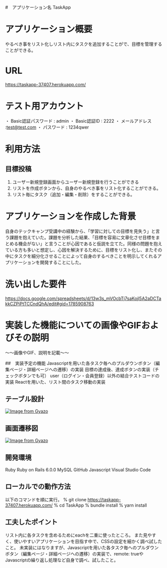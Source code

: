 #　アプリケーション名
 TaskApp
# アプリケーション概要
やるべき事をリスト化しリスト内にタスクを追加することがで、目標を管理することができる。
# URL
https://taskapp-37407.herokuapp.com/

# テスト用アカウント
・ Basic認証パスワード : admin
・ Basic認証ID : 2222
・ メールアドレス :test@test.com
・ パスワード : 1234qwer


# 利用方法
## 目標投稿
1. ユーザー新規登録画面からユーザー新規登録を行うことができる
2. リストを作成ボタンから、自身のやるべき事をリスト化することができる。
3. リスト毎にタスク（追加・編集・削除）をすることができる。

# アプリケーションを作成した背景
自身のテックキャンプ受講中の経験から、「学習に対しての目標を見失う」と言う課題を抱えていた。課題を分析した結果、「目標を容易に文章化させ目標をまとめる機会がない」と言うことが心因であると仮説を立てた。同様の問題を抱えている方も多いと想定し、心因を解決するために、目標をリスト化し、またその中にタスクを細分化させることによって自身のするべきことを明示してくれるアプリケーションを開発することにした。

# 洗い出した要件
https://docs.google.com/spreadsheets/d/13w3s_mVOcbTj7saKojl5A2aDCTakkCZPiPtTCCndQhA/edit#gid=1785908763

# 実装した機能についての画像やGIFおよびその説明
〜〜画像やGIF、説明を記載〜〜

##　実装予定の機能
Javascriptを用いた各タスク毎へのプルダウンボタン（編集ページ・詳細ページへの遷移）の実装
目標の達成後、達成ボタンの実装（チェックボタンでも可）
user（ログイン・会員登録）以外の結合テストコードの実装
Reactを用いた、リスト間のタスク移動の実装

## テーブル設計
[![Image from Gyazo](https://i.gyazo.com/6222f06b88cb09431236e99d99fda4bb.png)](https://gyazo.com/6222f06b88cb09431236e99d99fda4bb)

## 画面遷移図
[![Image from Gyazo](https://i.gyazo.com/09b27a8601602e2d5d7c3f0fd263e320.png)](https://gyazo.com/09b27a8601602e2d5d7c3f0fd263e320)
## 開発環境
Ruby
Ruby on Rails 6.0.0
MySQL
GitHub
Javascript
Visual Studio Code

## ローカルでの動作方法
以下のコマンドを順に実行。
% git clone https://taskapp-37407.herokuapp.com/
% cd TaskApp
% bundle install
% yarn install

## 工夫したポイント
リスト内に各タスクを含めるためにeachを二重に使ったところ。
また見やすく、使いやすいアプリケーションを目指す中で、CSSの設定を細かく調べ試したこと。
未実装にはなりますが、Javascriptを用いた各タスク毎へのプルダウンボタン（編集ページ・詳細ページへの遷移）の実装で、remote: trueやJavascriptの繰り返し処理など自身で調べ、試したこと。


